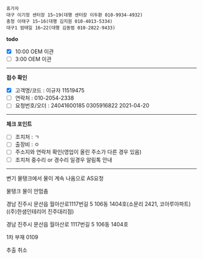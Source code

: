 ```
휴가자
대구 이기정 센터장 15~19(대행 센터장 이두환 010-9934-4932)
충청 이태구 15~16(대행 김지원 010-4013-5334)
대구1 엄태일 16~22(대행 김동범 010-2822-9433)
```

**todo**
- [x] 10:00 OEM 이관
- [ ] 3:00 OEM 이관
---
**접수 확인**
- [x] 고객명/코드 : 이규자 11519475
- [ ] 연락처 : 010-2054-2338
- [ ] 요청번호/오더 : 24041600185 0305916822 2021-04-20
---
**체크 포인트**
- [ ] 조치처 : ㄱ
- [ ] 출장비 : ㅇ
- [ ] 주소지와 연락처 확인(영업이 올린 주소가 다른 경우 있음)
- [ ] 조치처 중수리 or 경수리 일경우 알림톡 안내
---
변기 물탱크에서 물이 계속 나옴으로 AS요청

물탱크 물이 안멈춤

경남 진주시 문산읍 월아산로1117번길 5 106동 1404호(소문리 2421, 코아루아파트)((주)한샘인테리어 진주대리점)

경남 진주시 문산읍 월아산로 1117번길 5 106동 1404호

1차 부재 0109

추출 취소